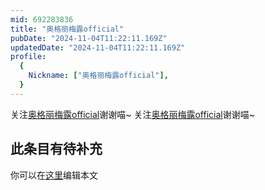 ```yaml
---
mid: 692283836
title: "奥格丽梅露official"
pubDate: "2024-11-04T11:22:11.169Z"
updatedDate: "2024-11-04T11:22:11.169Z"
profile:
  {
    Nickname: ["奥格丽梅露official"],
  }
---
```


关注[奥格丽梅露official](https://space.bilibili.com/692283836)谢谢喵~ 关注[奥格丽梅露official](https://space.bilibili.com/692283836)谢谢喵~

## 此条目有待补充
你可以在[这里](https://github.com/Yuhanawa/VTuber.ICU-Content/edit/master/v/奥格丽梅露official/index.md)编辑本文
